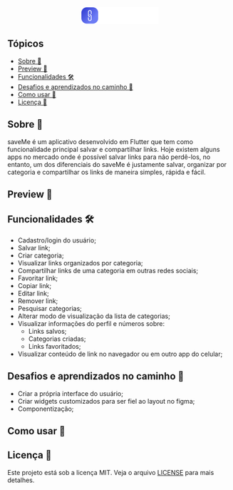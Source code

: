 <div align="center">
  <img src="/.github/logo.png" alt="saveMe" />
</div>

## Tópicos
 - [Sobre 📖](#sobre-)
 - [Preview 📱](#preview-)
 - [Funcionalidades 🛠️](#Funcionalidades-%EF%B8%8F)
 - [Desafios e aprendizados no caminho 🤯](#desafios-e-aprendizados-no-caminho-)
 - [Como usar 🤔](#como-usar-)
 - [Licença 📝](#licença-)

## Sobre 📖
saveMe é um aplicativo desenvolvido em Flutter que tem como funcionalidade principal salvar e compartilhar links. Hoje existem alguns apps no mercado onde é possível salvar links para não perdê-los, no entanto, um dos diferenciais do saveMe é justamente salvar, organizar por categoria e compartilhar os links de maneira simples, rápida e fácil. 

## Preview 📱

## Funcionalidades 🛠️
- Cadastro/login do usuário;
- Salvar link;
- Criar categoria;
- Visualizar links organizados por categoria;
- Compartilhar links de uma categoria em outras redes sociais;
- Favoritar link;
- Copiar link;
- Editar link;
- Remover link;
- Pesquisar categorias;
- Alterar modo de visualização da lista de categorias;
- Visualizar informações do perfil e números sobre:
  - Links salvos;
  - Categorias criadas;
  - Links favoritados;
- Visualizar conteúdo de link no navegador ou em outro app do celular;

## Desafios e aprendizados no caminho 🤯
- Criar a própria interface do usuário;
- Criar widgets customizados para ser fiel ao layout no figma;
- Componentização;

## Como usar 🤔

## Licença 📝
Este projeto está sob a licença MIT. Veja o arquivo [LICENSE](https://github.com/marianefelix/save-me/blob/develop/LICENSE) para mais detalhes.
